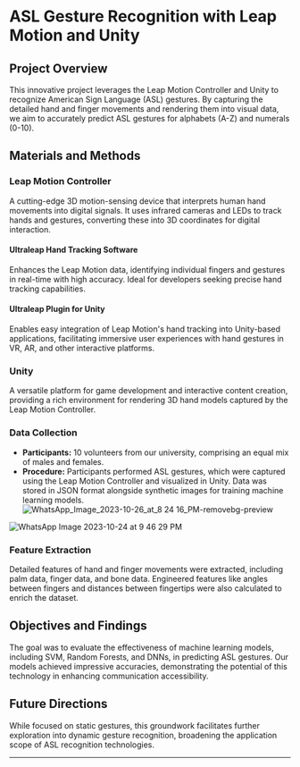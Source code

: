 # ASL Gesture Recognition with Leap Motion and Unity

## Project Overview

This innovative project leverages the Leap Motion Controller and Unity to recognize American Sign Language (ASL) gestures. By capturing the detailed hand and finger movements and rendering them into visual data, we aim to accurately predict ASL gestures for alphabets (A-Z) and numerals (0-10).

## Materials and Methods

### Leap Motion Controller

A cutting-edge 3D motion-sensing device that interprets human hand movements into digital signals. It uses infrared cameras and LEDs to track hands and gestures, converting these into 3D coordinates for digital interaction.

#### Ultraleap Hand Tracking Software

Enhances the Leap Motion data, identifying individual fingers and gestures in real-time with high accuracy. Ideal for developers seeking precise hand tracking capabilities.

#### Ultraleap Plugin for Unity

Enables easy integration of Leap Motion's hand tracking into Unity-based applications, facilitating immersive user experiences with hand gestures in VR, AR, and other interactive platforms.

### Unity

A versatile platform for game development and interactive content creation, providing a rich environment for rendering 3D hand models captured by the Leap Motion Controller.

### Data Collection

- **Participants:** 10 volunteers from our university, comprising an equal mix of males and females.
- **Procedure:** Participants performed ASL gestures, which were captured using the Leap Motion Controller and visualized in Unity. Data was stored in JSON format alongside synthetic images for training machine learning models.
![WhatsApp_Image_2023-10-26_at_8 24 16_PM-removebg-preview](https://github.com/MOHDDANISHKHAN06/ASL/assets/47732298/159f442e-8e8d-45f6-bce2-23d18397f285)

![WhatsApp Image 2023-10-24 at 9 46 29 PM](https://github.com/MOHDDANISHKHAN06/ASL/assets/47732298/a37aa442-553f-4d2f-9a9f-3df8c5f2f776)

### Feature Extraction

Detailed features of hand and finger movements were extracted, including palm data, finger data, and bone data. Engineered features like angles between fingers and distances between fingertips were also calculated to enrich the dataset.

## Objectives and Findings

The goal was to evaluate the effectiveness of machine learning models, including SVM, Random Forests, and DNNs, in predicting ASL gestures. Our models achieved impressive accuracies, demonstrating the potential of this technology in enhancing communication accessibility.

## Future Directions

While focused on static gestures, this groundwork facilitates further exploration into dynamic gesture recognition, broadening the application scope of ASL recognition technologies.

---
